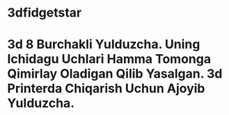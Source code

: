 # 3dfidgetstar

# 3d 8 Burchakli Yulduzcha. Uning Ichidagu Uchlari Hamma Tomonga Qimirlay Oladigan Qilib Yasalgan. 3d Printerda Chiqarish Uchun Ajoyib Yulduzcha.


